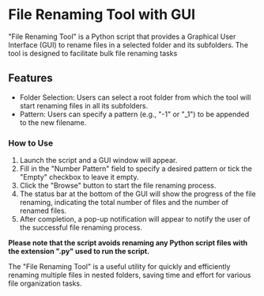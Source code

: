 # File Renaming Tool with GUI
<p>"File Renaming Tool" is a Python script that provides a Graphical User Interface (GUI) to rename files in a selected folder and its subfolders. The tool is designed to facilitate bulk file renaming tasks</p>

## Features
- Folder Selection: Users can select a root folder from which the tool will start renaming files in all its subfolders.
- Pattern: Users can specify a pattern (e.g., "-1" or "_1") to be appended to the new filename.

### How to Use
<ol>
<li>Launch the script and a GUI window will appear.</li>
<li>Fill in the "Number Pattern" field to specify a desired pattern or tick the "Empty" checkbox to leave it empty.</li>
<li>Click the "Browse" button to start the file renaming process.</li>
<li>The status bar at the bottom of the GUI will show the progress of the file renaming, indicating the total number of files and the number of renamed files.</li>
<li>After completion, a pop-up notification will appear to notify the user of the successful file renaming process.</li>
</ol>

**Please note that the script avoids renaming any Python script files with the extension ".py" used to run the script.**

The "File Renaming Tool" is a useful utility for quickly and efficiently renaming multiple files in nested folders, saving time and effort for various file organization tasks.